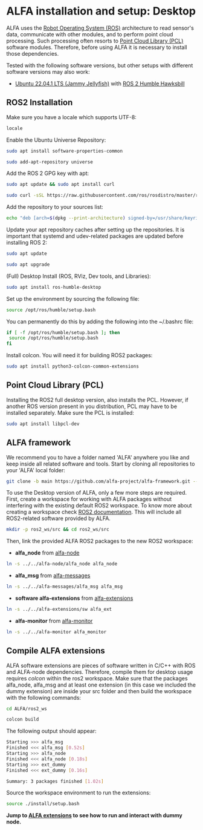 # ALFA installation and setup: Desktop <!-- omit from toc -->

ALFA uses the [Robot Operating System (ROS)](https://www.ros.org/) architecture to read sensor's data, communicate with other modules, and to perform point cloud processing. Such processing often resorts to [Point Cloud Library (PCL)](https://pointclouds.org/) software modules. Therefore, before using ALFA it is necessary to install those dependencies.

Tested with the following software versions, but other setups with different software versions may also work:

- [Ubuntu 22.04.1 LTS (Jammy Jellyfish)](https://releases.ubuntu.com/22.04/) with [ROS 2 Humble Hawksbill](https://docs.ros.org/en/humble/Installation.html) 

## ROS2 Installation

Make sure you have a locale which supports UTF-8:

```sh
locale
```

Enable the Ubuntu Universe Repository:

```sh
sudo apt install software-properties-common
```

```sh
sudo add-apt-repository universe
```

Add the ROS 2 GPG key with apt:

```sh
sudo apt update && sudo apt install curl
```

```sh
sudo curl -sSL https://raw.githubusercontent.com/ros/rosdistro/master/ros.key -o /usr/share/keyrings/ros-archive-keyring.gpg
```

Add the repository to your sources list:

```sh
echo "deb [arch=$(dpkg --print-architecture) signed-by=/usr/share/keyrings/ros-archive-keyring.gpg] http://packages.ros.org/ros2/ubuntu $(. /etc/os-release && echo $UBUNTU_CODENAME) main" | sudo tee /etc/apt/sources.list.d/ros2.list > /dev/null
```

Update your apt repository caches after setting up the repositories. It is important that systemd and udev-related packages are updated before installing ROS 2:

```sh
sudo apt update
```

```sh
sudo apt upgrade
```

(Full) Desktop Install (ROS, RViz, Dev tools, and Libraries):

```sh
sudo apt install ros-humble-desktop
```

Set up the environment by sourcing the following file:

```sh
source /opt/ros/humble/setup.bash
```

You can permanently do this by adding the following into the ~/.bashrc file:

```sh
if [ -f /opt/ros/humble/setup.bash ]; then
 source /opt/ros/humble/setup.bash
fi
```

Install colcon. You will need it for building ROS2 packages:

```sh
sudo apt install python3-colcon-common-extensions
```

<!---```sh
sudo sh -c 'echo "deb http://packages.ros.org/ros/ubuntu $(lsb_release -sc) main" > /etc/apt/sources.list.d/ros-latest.list'
```
Add the ROS 2 apt repository to your system:
```sh
sudo sh -c 'echo "deb http://packages.ros.org/ros/ubuntu $(lsb_release -sc) main" > /etc/apt/sources.list.d/ros-latest.list'
```
```sh
sudo apt-key adv --keyserver 'hkp://keyserver.ubuntu.com:80' --recv-key C1CF6E31E6BADE8868B172B4F42ED6FBAB17C654
```
```sh
sudo apt update
```
```sh
sudo apt install ros-melodic-desktop-full
```
```sh
echo "source /opt/ros/melodic/setup.bash" >> ~/.bashrc
```
```sh
source ~/.bashrc
```
-->

## Point Cloud Library (PCL)

Installing the ROS2 full desktop version, also installs the PCL. However, if another ROS version present in you distribution, PCL may have to be installed separately. Make sure the PCL is installed:

```sh
sudo apt install libpcl-dev
```

## ALFA framework

We recommend you to have a folder named 'ALFA' anywhere you like and keep inside all related software and tools. Start by cloning all repositories to your 'ALFA' local folder:

```sh
git clone -b main https://github.com/alfa-project/alfa-framework.git --recurse-submodules ALFA && cd ALFA
```

To use the Desktop version of ALFA, only a few more steps are required. First, create a workspace for working with ALFA packages without interfering with the existing default ROS2 workspace. To know more about creating a workspace check [ROS2 documentation](https://docs.ros.org/en/humble/Tutorials/Beginner-Client-Libraries/Creating-A-Workspace/Creating-A-Workspace.html). This will include all ROS2-related software provided by ALFA.

```sh
mkdir -p ros2_ws/src && cd ros2_ws/src
```

Then, link the provided ALFA ROS2 packages to the new ROS2 workspace:

- **alfa_node** from [alfa-node](https://github.com/alfa-project/alfa-node)

```sh
ln -s ../../alfa-node/alfa_node alfa_node
````

- **alfa_msg** from [alfa-messages](https://github.com/alfa-project/alfa-messages)

```sh
ln -s ../../alfa-messages/alfa_msg alfa_msg
```

- **software alfa-extensions** from [alfa-extensions](https://github.com/alfa-project/alfa-extensions/)

```sh
ln -s ../../alfa-extensions/sw alfa_ext
```

- **alfa-monitor** from [alfa-monitor](https://github.com/alfa-project/alfa-monitor/)

```sh
ln -s ../../alfa-monitor alfa_monitor
```

## Compile ALFA extensions

ALFA software extensions are pieces of software written in C/C++ with ROS and ALFA-node dependencies. Therefore, compile them for desktop usage requires *colcon* within the ros2 workspace. Make sure that the packages alfa_node, alfa_msg and at least one extension (in this case we included the dummy extension) are inside your src folder and then build the workspace with the following commands:

```sh
cd ALFA/ros2_ws 
```

```sh
colcon build 
```

The following output should appear:

```sh
Starting >>> alfa_msg
Finished <<< alfa_msg [0.52s]                     
Starting >>> alfa_node
Finished <<< alfa_node [0.18s]                
Starting >>> ext_dummy   
Finished <<< ext_dummy [0.16s]                     

Summary: 3 packages finished [1.02s]
```

Source the workspace environment to run the extensions:

```sh
source ./install/setup.bash 
```

**Jump to [ALFA extensions](https://github.com/alfa-project/alfa-extensions) to see how to run and interact with dummy node.**

